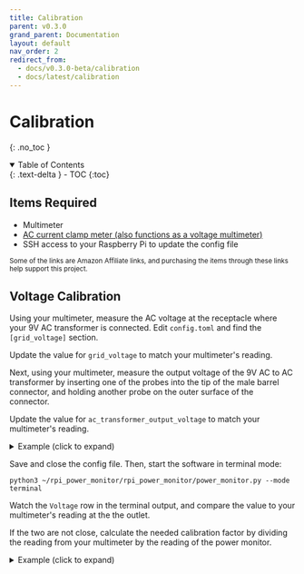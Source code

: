 ```yaml
---
title: Calibration
parent: v0.3.0
grand_parent: Documentation
layout: default
nav_order: 2
redirect_from: 
  - docs/v0.3.0-beta/calibration  
  - docs/latest/calibration
---
```


# Calibration
{: .no_toc }

<details open markdown="block">
<summary>Table of Contents</summary>
{: .text-delta }
- TOC
{:toc}
</details>


## Items Required

* Multimeter
* [AC current clamp meter (also functions as a voltage multimeter)](https://www.amazon.com/KAIWEETS-Multimeter-Auto-ranging-Temperature-Capacitance/dp/B07Z398YWF?&_encoding=UTF8&tag=rpipowermonit-20&linkCode=ur2&linkId=8d3b4e440b75b31574ccbd7d66b66133&camp=1789&creative=9325")
* SSH access to your Raspberry Pi to update the config file

<small>Some of the links are Amazon Affiliate links, and purchasing the items through these links help support this project.</small>

## Voltage Calibration

Using your multimeter, measure the AC voltage at the receptacle where your 9V AC transformer is connected.  Edit `config.toml` and find the `[grid_voltage]` section.

Update the value for `grid_voltage` to match your multimeter's reading.

Next, using your multimeter, measure the output voltage of the 9V AC to AC transformer by inserting one of the probes into the tip of the male barrel connector, and holding another probe on the outer surface of the connector.  

Update the value for `ac_transformer_output_voltage` to match your multimeter's reading.

<details markdown="block">
<summary>Example (click to expand)</summary>
```
[grid_voltage]
grid_voltage = 123.6
ac_transformer_output_voltage = 10.76
frequency = 60
voltage_calibration = 1
```
</details>

Save and close the config file. Then, start the software in terminal mode:

    python3 ~/rpi_power_monitor/rpi_power_monitor/power_monitor.py --mode terminal

Watch the `Voltage` row in the terminal output, and compare the value to your multimeter's reading at the the outlet.  

If the two are not close, calculate the needed calibration factor by dividing the reading from your multimeter by the reading of the power monitor.

<details markdown="block">
<summary>Example (click to expand)</summary>
```
Multimeter Reading: 122.1V

Terminal output:
+-------------+---------+------+-----+-----+-----+-----+
|             |   ct1   | ct2  | ct3 | ct4 | ct5 | ct6 |
+-------------+---------+------+-----+-----+-----+-----+
|    Watts    |  580.4  | 0.0  | 0.0 | 0.0 | 0.0 | 0.0 |
|   Current   |   4.91  | 0.0  | 0.0 | 0.0 | 0.0 | 0.0 |
|     P.F.    |   0.93  |  0   |  0  |  0  |  0  |  0  |
|   Voltage   |  121.4  |      |     |     |     |     |
| Sample Rate |  27.09  | kSPS |     |     |     |     |
+-------------+---------+------+-----+-----+-----+-----+

Calibration Factor = 122.1 / 121.4 = 1.00576  (this value would be applied to the voltage_calibration field in the config file.)
```
</details>


## Amperage Calibration

Prior to calibration, make sure that you have updated your config file with the ratings of each sensor, according to the channel that the sensor is connected to. 

{: .note-aqua }
The sensors from my shop are designed specifically for this project, and the software is pre-calibrated to work with them.  Therefore, the readings should be fairly accurate already, making calibration optional.

{: .danger }
Since the calibration steps outlined below involve working in and around an energized panel, this step should be done by your electrician.

Calibration should be done when the conductors have a reasonable amount of current flowing through them.  Do not calibrate a sensor unless the number of amps in the wire is at least 5% of the sensor's rating.  For example, to calibrate a 100A sensor, you must have at least 5A (5% of 100A) on the wire.

If you want to increase the load on a circuit while calibrating them, halogen work lamps are perfect because they are often high power (500W+), and place a very steady load on the wire, making it easier to compare readings.

Start the software in terminal mode:

    python3 ~/rpi_power_monitor/rpi_power_monitor/power_monitor.py --mode terminal

For each sensor/channel, connect your handheld AC clamp meter around the same wire that the CT is clamped over.  Compare the `Current` output of the power monitor's terminal output to the reading on your AC clamp meter.

If they aren't close, calculate the needed calibration factor by dividing the reading from your clamp meter by the reading of the power monitor.

<details markdown="block">
<summary>Example (click to expand)</summary>
```
AC Clamp Meter reading: 4.65A

Terminal output:
+-------------+---------+------+-----+-----+-----+-----+
|             |   ct1   | ct2  | ct3 | ct4 | ct5 | ct6 |
+-------------+---------+------+-----+-----+-----+-----+
|    Watts    |  580.4  | 0.0  | 0.0 | 0.0 | 0.0 | 0.0 |
|   Current   |   4.91  | 0.0  | 0.0 | 0.0 | 0.0 | 0.0 |
|     P.F.    |   0.93  |  0   |  0  |  0  |  0  |  0  |
|   Voltage   |  122.1  |      |     |     |     |     |
| Sample Rate |  27.09  | kSPS |     |     |     |     |
+-------------+---------+------+-----+-----+-----+-----+

Calibration Factor = 4.65 / 4.91 = 0.947

So, updating config.toml with the calibration factor would look like this:

[current_transformers.channel_1]
name = 'Channel 1'
rating = 20
type = 'consumption'
two_pole = false
enabled = true
calibration = 0.947     # <---- The Calibration Factor is applied here!
watts_cutoff_threshold = 1
```
</details>


After making a change to `config.toml`, save the file, and restart the power monitor in terminal mode.

Repeat these steps for each sensor in use.

After calibration, the software is ready for use! See [Running As A Service](advanced-usage.html#running-as-a-service) in the Advanced Usage section.